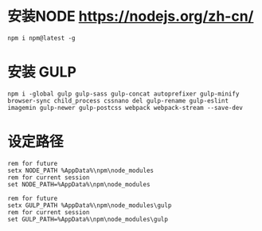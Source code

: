 # 安装NODE https://nodejs.org/zh-cn/

```
npm i npm@latest -g
```

# 安装 GULP

```
npm i -global gulp gulp-sass gulp-concat autoprefixer gulp-minify browser-sync child_process cssnano del gulp-rename gulp-eslint imagemin gulp-newer gulp-postcss webpack webpack-stream --save-dev
```

# 设定路径

```
rem for future
setx NODE_PATH %AppData%\npm\node_modules
rem for current session
set NODE_PATH=%AppData%\npm\node_modules
```
```
rem for future
setx GULP_PATH %AppData%\npm\node_modules\gulp
rem for current session
set GULP_PATH=%AppData%\npm\node_modules\gulp
```

